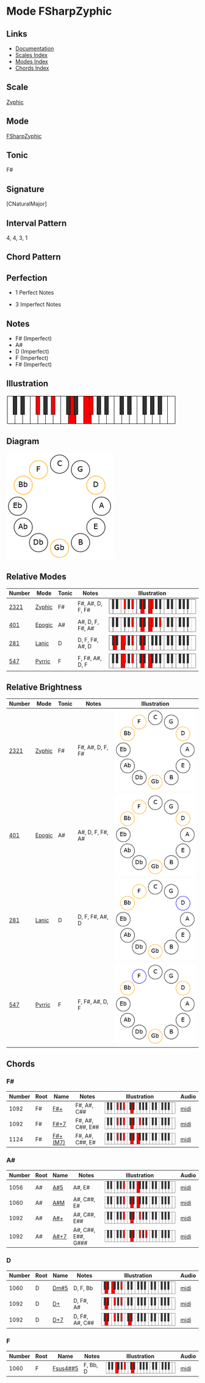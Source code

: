 # Mode FSharpZyphic

## Links

- [Documentation](README.md)
- [Scales Index](Scales.md)
- [Modes Index](Modes.md)
- [Chords Index](Chords.md)

## Scale

[Zyphic](ScaleZyphic.md)

## Mode

[FSharpZyphic](ModeFSharpZyphic.md)

## Tonic

F#

## Signature

[CNaturalMajor]

## Interval Pattern

4, 4, 3, 1

## Chord Pattern



## Perfection

 - 1 Perfect Notes

 - 3 Imperfect Notes

## Notes

- F# (Imperfect)
- A#
- D (Imperfect)
- F (Imperfect)
- F# (Imperfect)

## Illustration

![FSharpZyphic](ModeFSharpZyphic.png)

## Diagram

![FSharpZyphic](CircleModeFSharpZyphic.png)

## Relative Modes

| Number | Mode | Tonic | Notes | Illustration |
|--------|------|-------|-------|--------------|
| [2321](https://ianring.com/musictheory/scales/2321) | [Zyphic](ModeZyphic.md) | F# | F#, A#, D, F, F# | ![FSharpZyphic](ModeFSharpZyphic.png) |
| [401](https://ianring.com/musictheory/scales/401) | [Epogic](ModeEpogic.md) | A# | A#, D, F, F#, A# | ![ASharpEpogic](ModeASharpEpogic.png) |
| [281](https://ianring.com/musictheory/scales/281) | [Lanic](ModeLanic.md) | D | D, F, F#, A#, D | ![DNaturalLanic](ModeDNaturalLanic.png) |
| [547](https://ianring.com/musictheory/scales/547) | [Pyrric](ModePyrric.md) | F | F, F#, A#, D, F | ![FNaturalPyrric](ModeFNaturalPyrric.png) |
## Relative Brightness

| Number | Mode | Tonic | Notes | Illustration |
|--------|------|-------|-------|--------------|
| [2321](https://ianring.com/musictheory/scales/2321) | [Zyphic](ModeZyphic.md) | F# | F#, A#, D, F, F# | ![FSharpZyphic](CircleModeFSharpZyphic.png) |
| [401](https://ianring.com/musictheory/scales/401) | [Epogic](ModeEpogic.md) | A# | A#, D, F, F#, A# | ![ASharpEpogic](CircleModeASharpEpogic.png) |
| [281](https://ianring.com/musictheory/scales/281) | [Lanic](ModeLanic.md) | D | D, F, F#, A#, D | ![DNaturalLanic](CircleModeDNaturalLanic.png) |
| [547](https://ianring.com/musictheory/scales/547) | [Pyrric](ModePyrric.md) | F | F, F#, A#, D, F | ![FNaturalPyrric](CircleModeFNaturalPyrric.png) |

## Chords

### F#

| Number | Root | Name | Notes | Illustration | Audio |
|--------|------|------|-------|--------------|-------|
| 1092 | F# | [F#+](ChordFSharpAugmented.md) | F#, A#, C## | ![F#+](ChordFSharpAugmentedRootPosition.png) | [midi](ChordFSharpAugmentedRootPosition.mid) |
| 1092 | F# | [F#+7](ChordFSharpAugmentedAugmentedSeventh.md) | F#, A#, C##, E## | ![F#+7](ChordFSharpAugmentedAugmentedSeventhRootPosition.png) | [midi](ChordFSharpAugmentedAugmentedSeventhRootPosition.mid) |
| 1124 | F# | [F#+(M7)](ChordFSharpAugmentedMajorSeventh.md) | F#, A#, C##, E# | ![F#+(M7)](ChordFSharpAugmentedMajorSeventhRootPosition.png) | [midi](ChordFSharpAugmentedMajorSeventhRootPosition.mid) |

### A#

| Number | Root | Name | Notes | Illustration | Audio |
|--------|------|------|-------|--------------|-------|
| 1056 | A# | [A#5](ChordASharpPowerChord.md) | A#, E# | ![A#5](ChordASharpPowerChordRootPosition.png) | [midi](ChordASharpPowerChordRootPosition.mid) |
| 1060 | A# | [A#M](ChordASharpMajor.md) | A#, C##, E# | ![A#M](ChordASharpMajorRootPosition.png) | [midi](ChordASharpMajorRootPosition.mid) |
| 1092 | A# | [A#+](ChordASharpAugmented.md) | A#, C##, E## | ![A#+](ChordASharpAugmentedRootPosition.png) | [midi](ChordASharpAugmentedRootPosition.mid) |
| 1092 | A# | [A#+7](ChordASharpAugmentedAugmentedSeventh.md) | A#, C##, E##, G### | ![A#+7](ChordASharpAugmentedAugmentedSeventhRootPosition.png) | [midi](ChordASharpAugmentedAugmentedSeventhRootPosition.mid) |

### D

| Number | Root | Name | Notes | Illustration | Audio |
|--------|------|------|-------|--------------|-------|
| 1060 | D | [Dm#5](ChordDNaturalMinorSharpFifth.md) | D, F, Bb | ![Dm#5](ChordDNaturalMinorSharpFifthRootPosition.png) | [midi](ChordDNaturalMinorSharpFifthRootPosition.mid) |
| 1092 | D | [D+](ChordDNaturalAugmented.md) | D, F#, A# | ![D+](ChordDNaturalAugmentedRootPosition.png) | [midi](ChordDNaturalAugmentedRootPosition.mid) |
| 1092 | D | [D+7](ChordDNaturalAugmentedAugmentedSeventh.md) | D, F#, A#, C## | ![D+7](ChordDNaturalAugmentedAugmentedSeventhRootPosition.png) | [midi](ChordDNaturalAugmentedAugmentedSeventhRootPosition.mid) |

### F

| Number | Root | Name | Notes | Illustration | Audio |
|--------|------|------|-------|--------------|-------|
| 1060 | F | [Fsus4##5](ChordFNaturalSuspendedFourthDoubleSharpFifth.md) | F, Bb, D | ![Fsus4##5](ChordFNaturalSuspendedFourthDoubleSharpFifthRootPosition.png) | [midi](ChordFNaturalSuspendedFourthDoubleSharpFifthRootPosition.mid) |

